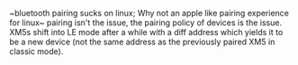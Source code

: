 ~bluetooth pairing sucks on linux; Why not an apple like pairing experience for linux~ pairing isn't the issue, the pairing policy of devices is the issue. XM5s shift into LE mode after a while with a diff address which yields it to be a new device (not the same address as the previously paired XM5 in classic mode).
